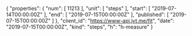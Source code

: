{
  "properties": {
    "num": [
      11213
    ],
    "unit": [
      "steps"
    ],
    "start": [
      "2019-07-14T00:00:00Z"
    ],
    "end": [
      "2019-07-15T00:00:00Z"
    ],
    "published": [
      "2019-07-15T00:00:00Z"
    ]
  },
  "client_id": "https://www-api.jvt.me/fit",
  "date": "2019-07-15T00:00:00Z",
  "kind": "steps",
  "h": "h-measure"
}
